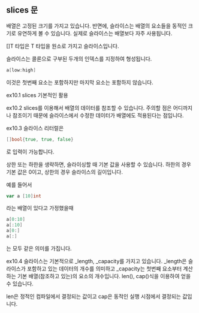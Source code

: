 ## slices 문

배열은 고정된 크기를 가지고 있습니다. 반면에, 슬라이스는 배열의 요소들을 동적인 크기로 유연하게 볼 수 있습니다. 실제로 슬라이스는 배열보다 자주 사용됩니다.

[]T 타입은 T 타입을 원소로 가지고 슬라이스입니다.

슬라이스는 콜론으로 구부된 두개의 인덱스를 지정하여 형성됩니다.

```go
a[low:high]
```

이것은 첫번째 요소는 포함하지만 마지막 요소는 포함하지 않습니다.

ex10.1
slices 기본적인 활용

ex10.2
slices를 이용해서 배열의 데이터를 참조할 수 있습니다. 주의할 점은 어디까지나 참조이기 때문에 슬라이스에서 수정한 데이터가 배열에도 적용된다는 점입니다.

ex10.3
슬라이스 리터럴은
```go
[]bool{true, true, false}
```
로 입력이 가능합니다.

상한 또는 하한을 생략하면, 슬라이싱할 때 기본 값을 사용할 수 있습니다. 하한의 경우 기본 값은 0이고, 상한의 경우 슬라이스의 길이입니다.

예를 들어서
```go
var a [10]int
```
라는 배열이 있다고 가정했을때

```go
a[0:10]
a[:10]
a[0:]
a[:]
```
는 모두 같은 의미를 가집니다.

ex10.4
슬라이스는 기본적으로 _length, _capacity를 가지고 있습니다. 
_length은 슬라이스가 포함하고 있는 데이터의 개수를 의미하고 _capacity는 첫번째 요소부터 계산하는 기본 배열(참조하고 있는)의 요소의 개수입니다.
len(), cap()식을 이용하여 얻을 수 있습니다.

len은 정적인 컴파일에서 결정되는 값이고
cap은 동적인 실행 시점에서 결정되는 값입니다.